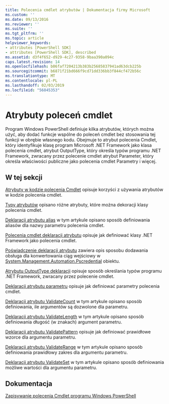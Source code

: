 ```yaml
---
title: Polecenia cmdlet atrybutów | Dokumentacja firmy Microsoft
ms.custom: ''
ms.date: 09/13/2016
ms.reviewer: ''
ms.suite: ''
ms.tgt_pltfrm: ''
ms.topic: article
helpviewer_keywords:
- attributes [PowerShell SDK]
- attributes [PowerShell SDK], described
ms.assetid: d3f4f652-d929-4c27-9358-9baa390a094c
caps.latest.revision: 14
ms.openlocfilehash: b06faf7204213b383b25685837941ad63dcb225b
ms.sourcegitcommit: b6871f21bd666f9cd71dd336bb3f844cf472b56c
ms.translationtype: MT
ms.contentlocale: pl-PL
ms.lasthandoff: 02/03/2019
ms.locfileid: "56845353"
---
```

# <a name="cmdlet-attributes"></a>Atrybuty poleceń cmdlet

Program Windows PowerShell definiuje kilka atrybutów, których można użyć, aby dodać funkcje wspólne do poleceń cmdlet bez stosowania tej funkcji w obrębie własnego kodu. Obejmuje to atrybut polecenia Cmdlet, który identyfikuje klasę program Microsoft .NET Framework jako klasa polecenia cmdlet, atrybut OutputType, który określa typów programu .NET Framework, zwracany przez polecenie cmdlet atrybut Parameter, który określa właściwości publiczne jako polecenia cmdlet Parametry i więcej.

## <a name="in-this-section"></a>W tej sekcji

[Atrybuty w kodzie polecenia Cmdlet](./attributes-in-cmdlet-code.md) opisuje korzyści z używania atrybutów w kodzie polecenia cmdlet.

[Typy atrybutów](./attribute-types.md) opisano różne atrybuty, które można dekoracji klasy polecenia cmdlet.

[Deklaracji atrybutu alias](./alias-attribute-declaration.md) w tym artykule opisano sposób definiowania aliasów dla nazwy parametru polecenia cmdlet.

[Polecenia cmdlet deklaracji atrybutu](./cmdlet-attribute-declaration.md) opisuje jak definiować klasy .NET Framework jako polecenia cmdlet.

[Poświadczenie deklaracji atrybutu](./credential-attribute-declaration.md) zawiera opis sposobu dodawania obsługa dla konwertowania ciąg wejściowy w [System.Management.Automation.Pscredential](/dotnet/api/System.Management.Automation.PSCredential) obiektu.

[Atrybutu OutputType deklaracji](./outputtype-attribute-declaration.md) opisuje sposób określania typów programu .NET Framework, zwracany przez polecenie cmdlet.

[Deklaracji atrybutu parametru](./parameter-attribute-declaration.md) opisuje jak definiować parametry polecenia cmdlet.

[Deklaracji atrybutu ValidateCount](./validatecount-attribute-declaration.md) w tym artykule opisano sposób definiowania, ile argumentów są dozwolone dla parametru.

[Deklaracji atrybutu ValidateLength](./validatelength-attribute-declaration.md) w tym artykule opisano sposób definiowania długość (w znakach) argument parametru.

[Deklaracji atrybutu ValidatePattern](./validatepattern-attribute-declaration.md) opisuje jak definiować prawidłowe wzorce dla argumentu parametru.

[Deklaracji atrybutu ValidateRange](./validaterange-attribute-declaration.md) w tym artykule opisano sposób definiowania prawidłowy zakres dla argumentu parametru.

[Deklaracji atrybutu ValidateSet](./validateset-attribute-declaration.md) w tym artykule opisano sposób definiowania możliwe wartości dla argumentu parametru.

## <a name="reference"></a>Dokumentacja

[Zapisywanie polecenia Cmdlet programu Windows PowerShell](./writing-a-windows-powershell-cmdlet.md)

